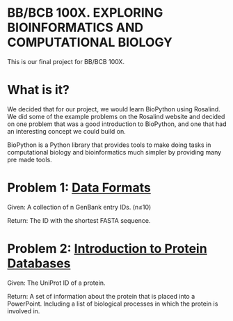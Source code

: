# BB/BCB 100X. EXPLORING BIOINFORMATICS AND COMPUTATIONAL BIOLOGY
This is our final project for BB/BCB 100X.

# What is it?
We decided that for our project, we would learn BioPython using Rosalind. We did some of the example problems on the Rosalind website and decided on one problem that was a good introduction to BioPython, and one that had an interesting concept we could build on.

BioPython is a Python library that provides tools to make doing tasks in computational biology and bioinformatics much simpler by providing many pre made tools.

# Problem 1: [Data Formats](http://rosalind.info/problems/frmt/)
Given: A collection of n GenBank entry IDs. (n≤10)

Return: The ID with the shortest FASTA sequence.

# Problem 2: [Introduction to Protein Databases](http://rosalind.info/problems/dbpr/)
Given: The UniProt ID of a protein.

Return: A set of information about the protein that is placed into a PowerPoint. Including a list of biological processes in which the protein is involved in.
